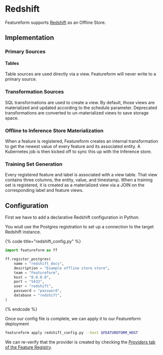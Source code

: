 # Redshift

Featureform supports [Redshift](https://aws.amazon.com/redshift/) as an Offline Store.

## Implementation <a href="#implementation" id="implementation"></a>

### Primary Sources

#### Tables

Table sources are used directly via a view. Featureform will never write to a primary source.

### Transformation Sources

SQL transformations are used to create a view. By default, those views are materialized and updated according to the schedule parameter. Deprecated transformations are converted to un-materialized views to save storage space.

### Offline to Inference Store Materialization

When a feature is registered, Featureform creates an internal transformation to get the newest value of every feature and its associated entity. A Kubernetes job is then kicked off to sync this up with the Inference store.

### Training Set Generation

Every registered feature and label is associated with a view table. That view contains three columns, the entity, value, and timestamp. When a training set is registered, it is created as a materialized view via a JOIN on the corresponding label and feature views.

## Configuration <a href="#configuration" id="configuration"></a>

First we have to add a declarative Redshift configuration in Python.

You wiull use the Postgres registration to set up a connection to the target Redshift instance.

{% code title="redshift_config.py" %}
```python
import featureform as ff

ff.register_postgres(
    name = "redshift_docs",
    description = "Example offline store store",
    team = "Featureform",
    host = "0.0.0.0",
    port = "5432",
    user = "redshift",
    password = "password",
    database = "redshift",
)
```
{% endcode %}

Once our config file is complete, we can apply it to our Featureform deployment

```bash
featureform apply redshift_config.py --host $FEATUREFORM_HOST
```

We can re-verify that the provider is created by checking the [Providers tab of the Feature Registry](../getting-started/exploring-the-feature-registry.md).
